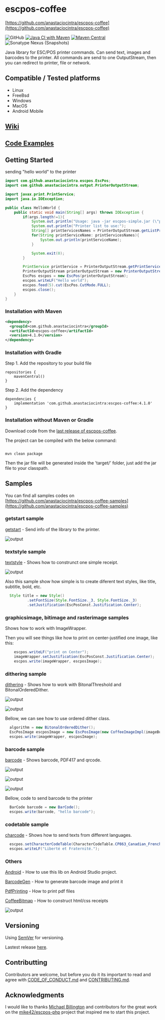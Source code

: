 # escpos-coffee

[https://github.com/anastaciocintra/escpos-coffee](https://github.com/anastaciocintra/escpos-coffee)

![GitHub](https://img.shields.io/github/license/anastaciocintra/escpos-coffee)
[![Java CI with Maven](https://github.com/anastaciocintra/escpos-coffee/actions/workflows/maven.yml/badge.svg)](https://github.com/anastaciocintra/escpos-coffee/actions/workflows/maven.yml)
[![Maven Central](https://img.shields.io/maven-central/v/com.github.anastaciocintra/escpos-coffee.svg?label=Maven%20Central)](https://search.maven.org/search?q=g:%22com.github.anastaciocintra%22%20AND%20a:%22escpos-coffee%22)
![Sonatype Nexus (Snapshots)](https://img.shields.io/nexus/s/com.github.anastaciocintra/escpos-coffee?server=https%3A%2F%2Foss.sonatype.org)


Java library for ESC/POS printer commands. Can send text, images and barcodes to the printer.
All commands are send to one OutputStream, then you can redirect to printer, file or network.

## Compatible / Tested platforms

* Linux 
* FreeBsd 
* Windows
* MacOS
* Android Mobile 


## [Wiki](https://github.com/anastaciocintra/escpos-coffee/wiki)

## [Code Examples](https://github.com/anastaciocintra/escpos-coffee-samples) 




## Getting Started

sending "hello world" to the printer

```java
import com.github.anastaciocintra.escpos.EscPos;
import com.github.anastaciocintra.output.PrinterOutputStream;

import javax.print.PrintService;
import java.io.IOException;

public class HelloWorld {
    public static void main(String[] args) throws IOException {
        if(args.length!=1){
            System.out.println("Usage: java -jar escpos-simple.jar (\"printer name\")");
            System.out.println("Printer list to use:");
            String[] printServicesNames = PrinterOutputStream.getListPrintServicesNames();
            for(String printServiceName: printServicesNames){
                System.out.println(printServiceName);
            }

            System.exit(0);
        }

        PrintService printService = PrinterOutputStream.getPrintServiceByName(args[0]);
        PrinterOutputStream printerOutputStream = new PrinterOutputStream(printService);
        EscPos escpos = new EscPos(printerOutputStream);
        escpos.writeLF("Hello world");
        escpos.feed(5).cut(EscPos.CutMode.FULL);
        escpos.close();
    }
}

```


### Installation with Maven 

```xml
<dependency>
  <groupId>com.github.anastaciocintra</groupId>
  <artifactId>escpos-coffee</artifactId>
  <version>4.1.0</version>
</dependency>
```

### Installation with Gradle 

Step 1. Add the repository to your build file
```
repositories {
    mavenCentral()
}
```

Step 2. Add the dependency
```
dependencies {
    implementation 'com.github.anastaciocintra:escpos-coffee:4.1.0'
}
```


### Installation without Maven or Gradle

Download code from the [last release of escpos-coffee](https://github.com/anastaciocintra/escpos-coffee/releases/latest).


The project can be compiled with the below command:

```

mvn clean package

```

Then the jar file will be generated inside the 'target/' folder, just add the jar file to your classpath.


## Samples

You can find all samples codes on [https://github.com/anastaciocintra/escpos-coffee-samples](https://github.com/anastaciocintra/escpos-coffee-samples) 


### getstart sample
[getstart](https://github.com/anastaciocintra/escpos-coffee-samples/tree/master/usual/getstart) - Send info of the library to the printer.

![output](sample_images/info.png?raw=true "output")


### textstyle sample
[textstyle](https://github.com/anastaciocintra/escpos-coffee-samples/tree/master/usual/textstyle) - Shows how to construnct one simple receipt.

![output](sample_images/style.png?raw=true "output")


Also this sample show how simple is to create diferent text styles, like title, subtitle, bold, etc.


```java
  Style title = new Style()
          .setFontSize(Style.FontSize._3, Style.FontSize._3)
          .setJustification(EscPosConst.Justification.Center);
```



### graphicsimage, bitimage and rasterimage samples

Shows how to work with ImageWrapper.

Then you will see things like how to print on center-justified one image, like this: 

```java
    escpos.writeLF("print on Center");
    imageWrapper.setJustification(EscPosConst.Justification.Center);
    escpos.write(imageWrapper, escposImage);
```

### dithering sample
[dithering](https://github.com/anastaciocintra/escpos-coffee-samples/tree/master/usual/dithering) - 
Shows how to work with BitonalThreshold and BitonalOrderedDither. 

![output](sample_images/threshould.png?raw=true "output")

![output](sample_images/ordered_dither.png?raw=true "output")


Bellow, we can see how to use ordered dither class.

```java
  algorithm = new BitonalOrderedDither();
  EscPosImage escposImage = new EscPosImage(new CoffeeImageImpl(imageBufferedImage), algorithm);     
  escpos.write(imageWrapper, escposImage);

```
### barcode sample
[barcode](https://github.com/anastaciocintra/escpos-coffee-samples/tree/master/usual/barcode) - 
Shows barcode, PDF417 and qrcode.

![output](sample_images/barcode.png?raw=true "output")

![output](sample_images/qrcode.png?raw=true "output")

![output](sample_images/pdf417.png?raw=true "output")


Bellow, code to send barcode to the printer

```java
  BarCode barcode = new BarCode();
  escpos.write(barcode, "hello barcode");
```

### codetable  sample
[charcode](https://github.com/anastaciocintra/escpos-coffee-samples/tree/master/usual/charcode) - 
Shows how to send texts from different languages.

```java
  escpos.setCharacterCodeTable(CharacterCodeTable.CP863_Canadian_French);
  escpos.writeLF("Liberté et Fraternité.");
```

### Others
[Android](https://github.com/anastaciocintra/escpos-coffee-samples/tree/master/miscellaneous/AndroidImage) - How to use this lib on Android Studio project.

[BarcodeGen](https://github.com/anastaciocintra/escpos-coffee-samples/tree/master/miscellaneous/BarcodeGen) - How to generate barcode image and print it

[PdfPrinting](https://github.com/anastaciocintra/escpos-coffee-samples/tree/master/miscellaneous/PdfPrinting) - How to print pdf files

[CoffeeBitmap](https://github.com/anastaciocintra/escpos-coffee-samples/tree/master/miscellaneous/CoffeeBitmap) - How to construct html/css receipts

![output](sample_images/htmlcss.png?raw=true "output")


## Versioning

Using [SemVer](https://semver.org) for versioning.

Lastest release [here](https://github.com/anastaciocintra/escpos-coffee/releases/latest).


## Contributting 
Contributors are welcome, 
but before you do it its important to read and agree with [CODE_OF_CONDUCT.md](https://github.com/anastaciocintra/escpos-coffee/blob/master/CODE_OF_CONDUCT.md) and [CONTRIBUTING.md](https://github.com/anastaciocintra/escpos-coffee/blob/master/CONTRIBUTING.md).

## Acknowledgments
I would like to thanks [Michael Billington](https://github.com/mike42) and contributors for the great work on the [mike42/escpos-php](https://github.com/mike42/escpos-php) project that inspired me to start this project.
